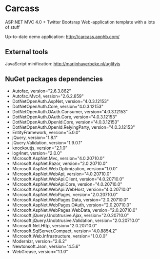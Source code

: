 Carcass
================================================================================
ASP.NET MVC 4.0 + Twitter Bootsrap 
Web-application template with a lots of stuff

Up-to-date demo application: http://carcass.apphb.com/


External tools
--------------------------------------------------------------------------------
JavaScript minification: http://marijnhaverbeke.nl/uglifyjs

NuGet packages dependencies
--------------------------------------------------------------------------------

* Autofac, version="2.6.3.862"
* Autofac.Mvc4, version="2.6.2.859"
* DotNetOpenAuth.AspNet, version="4.0.3.12153"
* DotNetOpenAuth.Core, version="4.0.3.12153"
* DotNetOpenAuth.OAuth.Consumer, version="4.0.3.12153"
* DotNetOpenAuth.OAuth.Core, version="4.0.3.12153"
* DotNetOpenAuth.OpenId.Core, version="4.0.3.12153"
* DotNetOpenAuth.OpenId.RelyingParty, version="4.0.3.12153"
* EntityFramework, version="5.0.0"
* jQuery, version="1.8.1"
* jQuery.Validation, version="1.9.0.1"
* knockoutjs, version="2.1.0"
* log4net, version="2.0.0"
* Microsoft.AspNet.Mvc, version="4.0.20710.0"
* Microsoft.AspNet.Razor, version="2.0.20710.0"
* Microsoft.AspNet.Web.Optimization, version="1.0.0"
* Microsoft.AspNet.WebApi, version="4.0.20710.0"
* Microsoft.AspNet.WebApi.Client, version="4.0.20710.0"
* Microsoft.AspNet.WebApi.Core, version="4.0.20710.0"
* Microsoft.AspNet.WebApi.WebHost, version="4.0.20710.0"
* Microsoft.AspNet.WebPages, version="2.0.20710.0"
* Microsoft.AspNet.WebPages.Data, version="2.0.20710.0"
* Microsoft.AspNet.WebPages.OAuth, version="2.0.20710.0"
* Microsoft.AspNet.WebPages.WebData, version="2.0.20710.0"
* Microsoft.jQuery.Unobtrusive.Ajax, version="2.0.20710.0"
* Microsoft.jQuery.Unobtrusive.Validation, version="2.0.20710.0"
* Microsoft.Net.Http, version="2.0.20710.0"
* Microsoft.SqlServer.Compact, version="4.0.8854.2"
* Microsoft.Web.Infrastructure, version="1.0.0.0"
* Modernizr, version="2.6.2"
* Newtonsoft.Json, version="4.5.6"
* WebGrease, version="1.1.0"